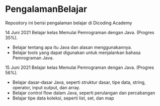 # PengalamanBelajar
Repository ini berisi pengalaman belajar di Dicoding Academy

14 Juni 2021 
Belajar kelas Memulai Pemrograman dengan Java. (Progres 35%).
  - Belajar tentang apa itu Java dan alasan menggunakannya.
  - Belajar tools yang dapat digunakan untuk menjalankan bahasa Pemrograman Java.

15 Juni 2021
Belajar kelas Memulai Pemrograman dengan Java. (Progres 56%).
  - Belajar dasar-dasar Java, seperti struktur dasar, tipe data, string, operator, input output, dan array.
  - Belajar control flow dalam Java, seperti perulangan dan percabangan
  - Belajar tipe data koleksi, seperti list, set, dan map
